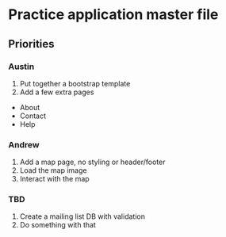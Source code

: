 # Practice application master file

## Priorities

### Austin
1. Put together a bootstrap template
2. Add a few extra pages
* About
* Contact
* Help

### Andrew
1. Add a map page, no styling or header/footer
2. Load the map image
3. Interact with the map

### TBD
1. Create a mailing list DB with validation
2. Do something with that
